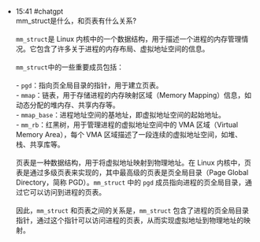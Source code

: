 
- 15:41 #chatgpt <br>mm_struct是什么，和页表有什么关系?<br><br>`mm_struct`是 Linux 内核中的一个数据结构，用于描述一个进程的内存管理情况。它包含了许多关于进程的内存布局、虚拟地址空间的信息。<br><br>`mm_struct`中的一些重要成员包括：<br><br>- `pgd`：指向页全局目录的指针，用于建立页表。<br>- `mmap`：链表，用于存储进程的内存映射区域（Memory Mapping）信息，如动态分配的堆内存、共享内存等。<br>- `mmap_base`：进程地址空间的基地址，即虚拟地址空间的起始地址。<br>- `mm_rb`：红黑树，用于管理进程的虚拟地址空间中的 VMA 区域（Virtual Memory Area），每个 VMA 区域描述了一段连续的虚拟地址空间，如堆、栈、共享库等。<br><br>页表是一种数据结构，用于将虚拟地址映射到物理地址。在 Linux 内核中，页表是通过多级页表来实现的，其中最高级的页表是页全局目录（Page Global Directory，简称 PGD）。`mm_struct` 中的 `pgd` 成员指向进程的页全局目录，通过它可以访问到进程的页表。<br><br>因此，`mm_struct` 和页表之间的关系是，`mm_struct` 包含了进程的页全局目录指针，通过这个指针可以访问进程的页表，从而实现虚拟地址到物理地址的映射。